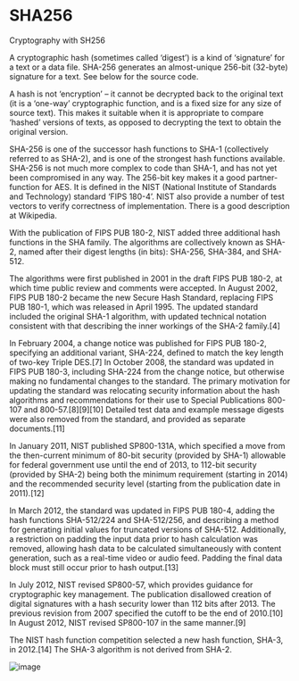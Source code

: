 # SHA256
Cryptography with SH256  


A cryptographic hash (sometimes called ‘digest’) is a kind of ‘signature’ for a text or a data file. SHA-256 generates an almost-unique 256-bit (32-byte) signature for a text. See below for the source code.




A hash is not ‘encryption’ – it cannot be decrypted back to the original text (it is a ‘one-way’ cryptographic function, and is a fixed size for any size of source text). This makes it suitable when it is appropriate to compare ‘hashed’ versions of texts, as opposed to decrypting the text to obtain the original version.


SHA-256 is one of the successor hash functions to SHA-1 (collectively referred to as SHA-2), and is one of the strongest hash functions available. SHA-256 is not much more complex to code than SHA-1, and has not yet been compromised in any way. The 256-bit key makes it a good partner-function for AES. It is defined in the NIST (National Institute of Standards and Technology) standard ‘FIPS 180-4’. NIST also provide a number of test vectors to verify correctness of implementation. There is a good description at Wikipedia.



With the publication of FIPS PUB 180-2, NIST added three additional hash functions in the SHA family. The algorithms are collectively known as SHA-2, named after their digest lengths (in bits): SHA-256, SHA-384, and SHA-512.

The algorithms were first published in 2001 in the draft FIPS PUB 180-2, at which time public review and comments were accepted. In August 2002, FIPS PUB 180-2 became the new Secure Hash Standard, replacing FIPS PUB 180-1, which was released in April 1995. The updated standard included the original SHA-1 algorithm, with updated technical notation consistent with that describing the inner workings of the SHA-2 family.[4]

In February 2004, a change notice was published for FIPS PUB 180-2, specifying an additional variant, SHA-224, defined to match the key length of two-key Triple DES.[7] In October 2008, the standard was updated in FIPS PUB 180-3, including SHA-224 from the change notice, but otherwise making no fundamental changes to the standard. The primary motivation for updating the standard was relocating security information about the hash algorithms and recommendations for their use to Special Publications 800-107 and 800-57.[8][9][10] Detailed test data and example message digests were also removed from the standard, and provided as separate documents.[11]

In January 2011, NIST published SP800-131A, which specified a move from the then-current minimum of 80-bit security (provided by SHA-1) allowable for federal government use until the end of 2013, to 112-bit security (provided by SHA-2) being both the minimum requirement (starting in 2014) and the recommended security level (starting from the publication date in 2011).[12]

In March 2012, the standard was updated in FIPS PUB 180-4, adding the hash functions SHA-512/224 and SHA-512/256, and describing a method for generating initial values for truncated versions of SHA-512. Additionally, a restriction on padding the input data prior to hash calculation was removed, allowing hash data to be calculated simultaneously with content generation, such as a real-time video or audio feed. Padding the final data block must still occur prior to hash output.[13]

In July 2012, NIST revised SP800-57, which provides guidance for cryptographic key management. The publication disallowed creation of digital signatures with a hash security lower than 112 bits after 2013. The previous revision from 2007 specified the cutoff to be the end of 2010.[10] In August 2012, NIST revised SP800-107 in the same manner.[9]

The NIST hash function competition selected a new hash function, SHA-3, in 2012.[14] The SHA-3 algorithm is not derived from SHA-2.


![image](https://user-images.githubusercontent.com/75094927/132743654-9b3bb8d7-84be-4f0b-958e-605338988a8f.png)


